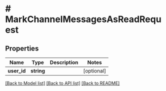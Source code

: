# # MarkChannelMessagesAsReadRequest

## Properties

Name | Type | Description | Notes
------------ | ------------- | ------------- | -------------
**user_id** | **string** |  | [optional]

[[Back to Model list]](../../README.md#models) [[Back to API list]](../../README.md#endpoints) [[Back to README]](../../README.md)
